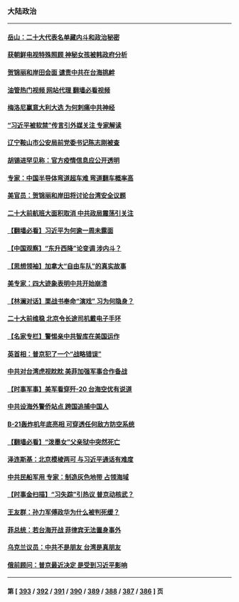 ### 大陆政治
---
#### [岳山：二十大代表名单藏内斗和政治秘密](../../pages/ncid277/n13833108.md?09270045) 
#### [获朝鲜电视特殊照顾 神秘女孩被韩政府分析](../../pages/ncid277/n13833076.md?09270045) 
#### [贺锦丽和岸田会面 谴责中共在台海挑衅](../../pages/ncid277/n13833009.md?09270045) 
#### [油管热门视频 网站代理 翻墙必看视频](http://209.222.30.114:81/youtube.html?09270045)
#### [梅洛尼赢意大利大选 为何刺痛中共神经](../../pages/ncid277/n13833003.md?09270045) 
#### [“习近平被软禁”传言引外媒关注 专家解读](../../pages/ncid277/n13832922.md?09270045) 
#### [辽宁鞍山市公安局前党委书记陈志刚被查](../../pages/ncid277/n13832944.md?09270045) 
#### [胡锡进罕见称：官方疫情信息应公开透明](../../pages/ncid277/n13832896.md?09270045) 
#### [专家：中国半导体弯道超车难 弯道翻车概率高](../../pages/ncid277/n13832884.md?09270045) 
#### [美官员：贺锦丽和岸田将讨论台湾安全议题](../../pages/ncid277/n13832844.md?09270045) 
#### [二十大前航班大面积取消 中共政局震荡引关注](../../pages/ncid277/n13832753.md?09270045) 
#### [【翻墙必看】习近平为何逾一周未露面](../../pages/ncid277/n13832680.md?09270045) 
#### [【中国观察】“东升西降”论变调 涉内斗？](../../pages/ncid277/n13832468.md?09270045) 
#### [【思想领袖】加拿大“自由车队”的真实故事](../../pages/ncid277/n13816427.md?09270045) 
#### [美专家：四大迹象表明中共开始崩溃](../../pages/ncid277/n13832549.md?09270045) 
#### [【林澜对话】栗战书奉命“演戏” 习为何隐身？](../../pages/ncid277/n13832484.md?09270045) 
#### [二十大前维稳 北京令长途司机戴电子手环](../../pages/ncid277/n13832464.md?09270045) 
#### [【名家专栏】警惕亲中共智库在美国运作](../../pages/ncid277/n13832414.md?09270045) 
#### [英首相：普京犯了一个“战略错误”](../../pages/ncid277/n13832466.md?09270045) 
#### [中共对台湾虎视眈眈 美菲加强军事合作备战](../../pages/ncid277/n13832254.md?09270045) 
#### [【时事军事】美军看穿歼-20 台海空优有说道](../../pages/ncid277/n13832230.md?09270045) 
#### [中共设海外警侨站点 跨国追捕中国人](../../pages/ncid277/n13831540.md?09270045) 
#### [B-21轰炸机年底亮相 可穿透任何敌方防空系统](../../pages/ncid277/n13830029.md?09270045) 
#### [【翻墙必看】“泼墨女”父亲狱中突然死亡](../../pages/ncid277/n13832283.md?09270045) 
#### [泽连斯基：北京模棱两可 与习近平通话有难度](../../pages/ncid277/n13832192.md?09270045) 
#### [中共民船军用 专家：制造灰色地带 占领海域](../../pages/ncid277/n13832114.md?09270045) 
#### [【时事金扫描】“习失踪”引热议 普京动核武？](../../pages/ncid277/n13832116.md?09270045) 
#### [王友群：孙力军傅政华为什么被判死缓？](../../pages/ncid277/n13832108.md?09270045) 
#### [菲总统：若台海开战 菲律宾无法置身事外](../../pages/ncid277/n13832077.md?09270045) 
#### [乌克兰议员：中共不是朋友 台湾是真朋友](../../pages/ncid277/n13832039.md?09270045) 
#### [俄前顾问：普京最近决定 是受到习近平影响](../../pages/ncid277/n13832024.md?09270045) 

---
#### 第 [ [393](./393.md?09270045) / [392](./392.md?09270045) / [391](./391.md?09270045) / [390](./390.md?09270045) / [389](./389.md?09270045) / [388](./388.md?09270045) / [387](./387.md?09270045) / [386](./386.md?09270045) ] 页
